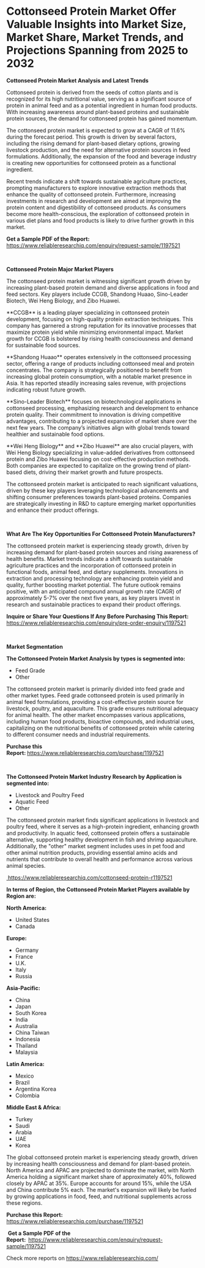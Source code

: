 <p><h1>Cottonseed Protein Market Offer Valuable Insights into Market Size, Market Share, Market Trends, and Projections Spanning from 2025 to 2032</h1></p><p><strong>Cottonseed Protein Market Analysis and Latest Trends</strong></p>
<p><p>Cottonseed protein is derived from the seeds of cotton plants and is recognized for its high nutritional value, serving as a significant source of protein in animal feed and as a potential ingredient in human food products. With increasing awareness around plant-based proteins and sustainable protein sources, the demand for cottonseed protein has gained momentum. </p><p>The cottonseed protein market is expected to grow at a CAGR of 11.6% during the forecast period. This growth is driven by several factors, including the rising demand for plant-based dietary options, growing livestock production, and the need for alternative protein sources in feed formulations. Additionally, the expansion of the food and beverage industry is creating new opportunities for cottonseed protein as a functional ingredient.</p><p>Recent trends indicate a shift towards sustainable agriculture practices, prompting manufacturers to explore innovative extraction methods that enhance the quality of cottonseed protein. Furthermore, increasing investments in research and development are aimed at improving the protein content and digestibility of cottonseed products. As consumers become more health-conscious, the exploration of cottonseed protein in various diet plans and food products is likely to drive further growth in this market.</p></p>
<p><strong>Get a Sample PDF of the Report:&nbsp;</strong> <a href="https://www.reliableresearchiq.com/enquiry/request-sample/1197521?utm_campaign=2580&utm_medium=2&utm_source=Github&utm_content=ia&utm_term=30032025&utm_id=cottonseed-protein">https://www.reliableresearchiq.com/enquiry/request-sample/1197521</a></p>
<p>&nbsp;</p>
<p><strong>Cottonseed Protein Major Market Players</strong></p>
<p><p>The cottonseed protein market is witnessing significant growth driven by increasing plant-based protein demand and diverse applications in food and feed sectors. Key players include CCGB, Shandong Huaao, Sino-Leader Biotech, Wei Heng Biology, and Zibo Huawei.</p><p>**CCGB** is a leading player specializing in cottonseed protein development, focusing on high-quality protein extraction techniques. This company has garnered a strong reputation for its innovative processes that maximize protein yield while minimizing environmental impact. Market growth for CCGB is bolstered by rising health consciousness and demand for sustainable food sources.</p><p>**Shandong Huaao** operates extensively in the cottonseed processing sector, offering a range of products including cottonseed meal and protein concentrates. The company is strategically positioned to benefit from increasing global protein consumption, with a notable market presence in Asia. It has reported steadily increasing sales revenue, with projections indicating robust future growth.</p><p>**Sino-Leader Biotech** focuses on biotechnological applications in cottonseed processing, emphasizing research and development to enhance protein quality. Their commitment to innovation is driving competitive advantages, contributing to a projected expansion of market share over the next few years. The company’s initiatives align with global trends toward healthier and sustainable food options.</p><p>**Wei Heng Biology** and **Zibo Huawei** are also crucial players, with Wei Heng Biology specializing in value-added derivatives from cottonseed protein and Zibo Huawei focusing on cost-effective production methods. Both companies are expected to capitalize on the growing trend of plant-based diets, driving their market growth and future prospects.</p><p>The cottonseed protein market is anticipated to reach significant valuations, driven by these key players leveraging technological advancements and shifting consumer preferences towards plant-based proteins. Companies are strategically investing in R&D to capture emerging market opportunities and enhance their product offerings.</p></p>
<p>&nbsp;</p>
<p><strong>What Are The Key Opportunities For Cottonseed Protein Manufacturers?</strong></p>
<p><p>The cottonseed protein market is experiencing steady growth, driven by increasing demand for plant-based protein sources and rising awareness of health benefits. Market trends indicate a shift towards sustainable agriculture practices and the incorporation of cottonseed protein in functional foods, animal feed, and dietary supplements. Innovations in extraction and processing technology are enhancing protein yield and quality, further boosting market potential. The future outlook remains positive, with an anticipated compound annual growth rate (CAGR) of approximately 5-7% over the next five years, as key players invest in research and sustainable practices to expand their product offerings.</p></p>
<p><strong>Inquire or Share Your Questions If Any Before Purchasing This Report:</strong> <a href="https://www.reliableresearchiq.com/enquiry/pre-order-enquiry/1197521?utm_campaign=2580&utm_medium=2&utm_source=Github&utm_content=ia&utm_term=30032025&utm_id=cottonseed-protein">https://www.reliableresearchiq.com/enquiry/pre-order-enquiry/1197521</a></p>
<p>&nbsp;</p>
<p><strong>Market Segmentation</strong></p>
<p><strong>The Cottonseed Protein Market Analysis by types is segmented into:</strong></p>
<p><ul><li>Feed Grade</li><li>Other</li></ul></p>
<p><p>The cottonseed protein market is primarily divided into feed grade and other market types. Feed grade cottonseed protein is used primarily in animal feed formulations, providing a cost-effective protein source for livestock, poultry, and aquaculture. This grade ensures nutritional adequacy for animal health. The other market encompasses various applications, including human food products, bioactive compounds, and industrial uses, capitalizing on the nutritional benefits of cottonseed protein while catering to different consumer needs and industrial requirements.</p></p>
<p><strong>Purchase this Report:&nbsp;</strong><a href="https://www.reliableresearchiq.com/purchase/1197521?utm_campaign=2580&utm_medium=2&utm_source=Github&utm_content=ia&utm_term=30032025&utm_id=cottonseed-protein">https://www.reliableresearchiq.com/purchase/1197521</a></p>
<p>&nbsp;</p>
<p><strong>The Cottonseed Protein Market Industry Research by Application is segmented into:</strong></p>
<p><ul><li>Livestock and Poultry Feed</li><li>Aquatic Feed</li><li>Other</li></ul></p>
<p><p>The cottonseed protein market finds significant applications in livestock and poultry feed, where it serves as a high-protein ingredient, enhancing growth and productivity. In aquatic feed, cottonseed protein offers a sustainable alternative, supporting healthy development in fish and shrimp aquaculture. Additionally, the "other" market segment includes uses in pet food and other animal nutrition products, providing essential amino acids and nutrients that contribute to overall health and performance across various animal species.</p></p>
<p><a href="https://www.reliableresearchiq.com/cottonseed-protein-r1197521?utm_campaign=2580&utm_medium=2&utm_source=Github&utm_content=ia&utm_term=30032025&utm_id=cottonseed-protein">&nbsp;https://www.reliableresearchiq.com/cottonseed-protein-r1197521</a></p>
<p><strong>In terms of Region, the Cottonseed Protein Market Players available by Region are:</strong></p>
<p>
    <p> <strong> North America: </strong>
        <ul>
            <li>United States</li>
            <li>Canada</li>
        </ul>
        </p> 
    <p> <strong> Europe: </strong>
        <ul>
            <li>Germany</li>
            <li>France</li>
            <li>U.K.</li>
            <li>Italy</li>
            <li>Russia</li>
        </ul>
        </p> 
    <p> <strong> Asia-Pacific: </strong>
        <ul>
            <li>China</li>
            <li>Japan</li>
            <li>South Korea</li>
            <li>India</li>
            <li>Australia</li>
            <li>China Taiwan</li>
            <li>Indonesia</li>
            <li>Thailand</li>
            <li>Malaysia</li>
        </ul>
        </p> 
    <p> <strong> Latin America: </strong>
        <ul>
            <li>Mexico</li>
            <li>Brazil</li>
            <li>Argentina Korea</li>
            <li>Colombia</li>
        </ul>
        </p> 
    <p> <strong> Middle East & Africa: </strong>
        <ul>
            <li>Turkey</li>
            <li>Saudi</li>
            <li>Arabia</li>
            <li>UAE</li>
            <li>Korea</li>
        </ul>
    </p>
    </p>
<p><p>The global cottonseed protein market is experiencing steady growth, driven by increasing health consciousness and demand for plant-based protein. North America and APAC are projected to dominate the market, with North America holding a significant market share of approximately 40%, followed closely by APAC at 35%. Europe accounts for around 15%, while the USA and China contribute 5% each. The market's expansion will likely be fueled by growing applications in food, feed, and nutritional supplements across these regions.</p></p>
<p><strong>Purchase this Report: </strong><a href="https://www.reliableresearchiq.com/purchase/1197521?utm_campaign=2580&utm_medium=2&utm_source=Github&utm_content=ia&utm_term=30032025&utm_id=cottonseed-protein">https://www.reliableresearchiq.com/purchase/1197521</a></p>
<p>&nbsp;<strong>Get a Sample PDF of the Report:&nbsp;&nbsp;</strong><a href="https://www.reliableresearchiq.com/enquiry/request-sample/1197521?utm_campaign=2580&utm_medium=2&utm_source=Github&utm_content=ia&utm_term=30032025&utm_id=cottonseed-protein">https://www.reliableresearchiq.com/enquiry/request-sample/1197521</a></p>
<p><strong></strong></p>
<p>Check more reports on <a href="https://www.reliableresearchiq.com/?utm_campaign=2580&utm_medium=2&utm_source=Github&utm_content=ia&utm_term=30032025&utm_id=cottonseed-protein">https://www.reliableresearchiq.com/</a></p>
